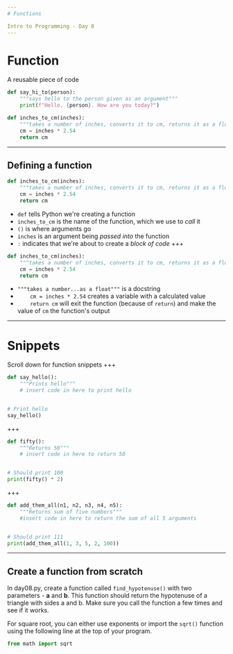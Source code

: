 ```yaml
---
# Functions

Intro to Programming - Day 8
---
```

# Function

A reusable piece of code

```python
def say_hi_to(person):
    """says hello to the person given as an argument"""
    print(f"Hello, {person}. How are you today?")
```

```python
def inches_to_cm(inches):
    """takes a number of inches, converts it to cm, returns it as a float"""
    cm = inches * 2.54
    return cm
```
---
## Defining a function

```python
def inches_to_cm(inches):
    """takes a number of inches, converts it to cm, returns it as a float"""
    cm = inches * 2.54
    return cm
```

* ```def``` tells Python we're creating a function
* ```inches_to_cm``` is the name of the function, which we use to *call* it
* ```()``` is where arguments go
* ```inches``` is an argument being *passed into* the function
* ```:``` indicates that we're about to create a *block of code*
+++
```python
def inches_to_cm(inches):
    """takes a number of inches, converts it to cm, returns it as a float"""
    cm = inches * 2.54
    return cm
```

* ```"""takes a number...as a float"""``` is a docstring
* ```    cm = inches * 2.54``` creates a variable with a calculated value
* ```    return cm``` will exit the function (because of ```return```) and make the value of ```cm``` the function's output
---
# Snippets

Scroll down for function snippets
+++
```python
def say_hello():
    """Prints hello"""
    # insert code in here to print hello


# Print hello
say_hello()
```
+++
```python
def fifty():
    """Returns 50"""
    # insert code in here to return 50


# Should print 100
print(fifty() * 2)
```
+++
```python
def add_them_all(n1, n2, n3, n4, n5):
    """Returns sum of five numbers"""
    #insert code in here to return the sum of all 5 arguments


# Should print 111
print(add_them_all(1, 3, 5, 2, 100))
```
---
## Create a function from scratch

In day08.py, create a function called ```find_hypotenuse()``` with two parameters - **a** and **b**. This function should return the hypotenuse of a triangle with sides a and b. Make sure you call the function a few times and see if it works.

For square root, you can either use exponents or import the ```sqrt()``` function using the following line at the top of your program.

```python
from math import sqrt
```